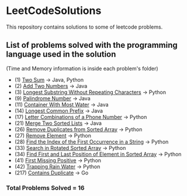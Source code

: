 # LeetCodeSolutions

This repository contains solutions to some of leetcode problems.

## List of problems solved with the programming language used in the solution 
(Time and Memory information is inside each problem's folder)

- (1) [Two Sum](https://leetcode.com/problems/two-sum/) -> Java, Python
- (2) [Add Two Numbers](https://leetcode.com/problems/add-two-numbers/) -> Java
- (3) [Longest Substring Without Repeating Characters](https://leetcode.com/problems/longest-substring-without-repeating-characters/) -> Python
- (9) [Palindrome Number](https://leetcode.com/problems/palindrome-number/) -> Java
- (11) [Container With Most Water](https://leetcode.com/problems/container-with-most-water/) -> Java
- (14) [Longest Common Prefix](https://leetcode.com/problems/longest-common-prefix/) -> Java
- (17) [Letter Combinations of a Phone Number](https://leetcode.com/problems/letter-combinations-of-a-phone-number/) -> Python
- (21) [Merge Two Sorted Lists](https://leetcode.com/problems/merge-two-sorted-lists/) -> Java
- (26) [Remove Duplicates from Sorted Array](https://leetcode.com/problems/remove-duplicates-from-sorted-array/description/) -> Python
- (27) [Remove Element](https://leetcode.com/problems/remove-element/description/) -> Python
- (28) [Find the Index of the First Occurrence in a String](https://leetcode.com/problems/find-the-index-of-the-first-occurrence-in-a-string/description/) -> Python
- (33) [Search in Rotated Sorted Array](https://leetcode.com/problems/search-in-rotated-sorted-array/description/) -> Python
- (34) [Find First and Last Position of Element in Sorted Array](https://leetcode.com/problems/find-first-and-last-position-of-element-in-sorted-array/description/) -> Python
- (41) [First Missing Positive](https://leetcode.com/problems/first-missing-positive/description/) -> Python
- (42) [Trapping Rain Water](https://leetcode.com/problems/trapping-rain-water/description/) -> Python
- (217) [Contains Duplicate](https://leetcode.com/problems/contains-duplicate/description/) -> Go


### Total Problems Solved = 16
